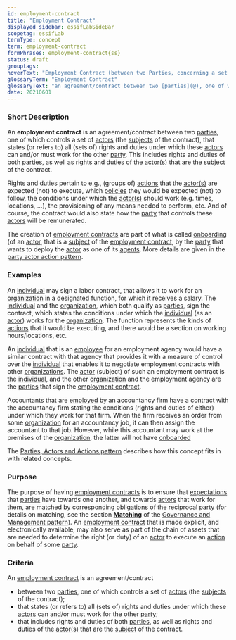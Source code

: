 ```yaml
---
id: employment-contract
title: "Employment Contract"
displayed_sidebar: essifLabSideBar
scopetag: essifLab
termType: concept
term: employment-contract
formPhrases: employment-contract{ss}
status: draft
grouptags:
hoverText: "Employment Contract (between two Parties, concerning a set of Actors): an agreement/contract between these Parties that states (or refers to) all (sets of) rights and duties under which the Actors (the Subjects of the contract), that are controlled by one Party, can and/or must work for the other Party."
glossaryTerm: "Employment Contract"
glossaryText: "an agreement/contract between two [parties](@), one of which controls a set of [actor](@) (the [subject](@) of the contract), that states (or refers to) all (sets of) rights and duties under which these [actor](@) can and/or must work for the other [party](@)."
date: 20210601
---
```


### Short Description

An **employment contract** is an agreement/contract between two [parties](@), one of which controls a set of [actors](@) (the [subjects](@) of the contract), that states (or refers to) all (sets of) rights and duties under which these [actors](@) can and/or must work for the other [party](@). This includes rights and duties of both [parties](@), as well as rights and duties of the [actor(s)](@) that are the [subject](@) of the contract.

Rights and duties pertain to e.g., (groups of) [actions](@) that the [actor(s)](@) are expected (not) to execute, which [policies](@) they would be expected (not) to follow, the conditions under which the [actor(s)](@) should work (e.g. times, locations, ...), the provisioning of any means needed to perform, etc. And of course, the contract would also state how the [party](@) that controls these [actors](@) will be remunerated.

The creation of [employment contracts](employment-contract@) are part of what is called [onboarding](@) (of an [actor](@), that is a [subject](@) of the [employment contract](@), by the [party](@) that wants to deploy the [actor](@) as one of its [agents](@). More details are given in the [party actor action pattern](pattern-party-actor-action@).

### Examples

An [individual](human-being@) may sign a labor contract, that allows it to work for an [organization](@) in a designated function, for which it receives a salary. The [individual](human-being@) and the [organization](@), which both qualify as [parties](@), sign the contract, which states the conditions under which the [individual](human-being@) (as an [actor](@)) works for the [organization](@). The function represents the kinds of [actions](@) that it would be executing, and there would be a section on working hours/locations, etc.

An [individual](human-being@) that is an [employee](@) for an employment agency would have a similar contract with that agency that provides it with a measure of control over the [individual](human-being@) that enables it to negotiate employment contracts with other [organizations](@). The [actor](@) (subject) of such an employment contract is the [individual](human-being@), and the other [organization](@) and the employment agency are the [parties](@) that sign the [employment contract](@).

Accountants that are [employed](employee@) by an accountancy firm have a contract with the accountancy firm stating the conditions (rights and duties of either) under which they work for that firm. When the firm receives an order from some [organization](@) for an accountancy job, it can then assign the accountant to that job. However, while this accountant may work at the premises of the [organization](@), the latter will not have [onboarded](onboarding@)

The [Parties, Actors and Actions pattern](pattern-party-actor-action@) describes how this concept fits in with related concepts.

### Purpose

The purpose of having [employment contracts](employment-contract@) is to ensure that [expectations](@) that [parties](@) have towards one another, and towards [actors](@) that work for them, are matched by corresponding [obligations](@) of the reciprocal [party](@) (for details on matching, see the section **[Matching](pattern-governance-and-management#matching)** of the [Governance and Management pattern](pattern-governance-and-management@)). An [employment contract](@) that is made explicit, and electronically available, may also serve as part of the chain of assets that are needed to determine the right (or duty) of an [actor](@) to execute an [action](@) on behalf of some [party](@).
### Criteria

An [employment contract](@) is an agreement/contract
- between two [parties](@), one of which controls a set of [actors](@) (the [subjects](@) of the contract);
- that states (or refers to) all (sets of) rights and duties under which these [actors](@) can and/or must work for the other [party](@);
- that includes rights and duties of both [parties](@), as well as rights and duties of the [actor(s)](@) that are the [subject](@) of the contract.